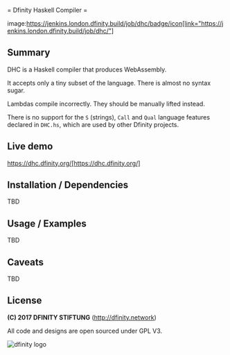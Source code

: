 = Dfinity Haskell Compiler =

image:https://jenkins.london.dfinity.build/job/dhc/badge/icon[link="https://jenkins.london.dfinity.build/job/dhc/"]

## Summary
DHC is a Haskell compiler that produces WebAssembly.

It accepts only a tiny subset of the language.
There is almost no syntax sugar.

Lambdas compile incorrectly. They should be manually lifted instead.

There is no support for the `S` (strings), `Call` and `Qual` language features
declared in `DHC.hs`, which are used by other Dfinity projects.

## Live demo
https://dhc.dfinity.org/[https://dhc.dfinity.org/]

## Installation / Dependencies
TBD

## Usage / Examples
TBD

## Caveats
TBD

## License

**(C) 2017 DFINITY STIFTUNG** (http://dfinity.network)

All code and designs are open sourced under GPL V3.

![dfinity logo](https://user-images.githubusercontent.com/6457089/32753794-10f4cbc2-c883-11e7-8dcf-ff8088b38f9f.png)
